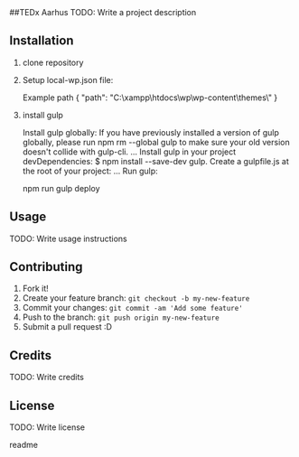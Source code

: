 <snippet>
  <content>
##TEDx Aarhus
TODO: Write a project description

## Installation
1. clone repository

2. Setup local-wp.json file:

	Example path
	{
	  "path": "C:\\xampp\\htdocs\\wp\\wp-content\\themes\\"
	}

3. install gulp

	Install gulp globally: If you have previously installed a version of gulp globally, please run npm rm --global gulp to make sure your old version doesn't collide with gulp-cli. ...
	Install gulp in your project devDependencies: $ npm install --save-dev gulp.
	Create a gulpfile.js at the root of your project: ...
	Run gulp:

	npm run gulp deploy

## Usage
TODO: Write usage instructions
## Contributing
1. Fork it!
2. Create your feature branch: `git checkout -b my-new-feature`
3. Commit your changes: `git commit -am 'Add some feature'`
4. Push to the branch: `git push origin my-new-feature`
5. Submit a pull request :D

## Credits
TODO: Write credits

## License
TODO: Write license

</content>
  <tabTrigger>readme</tabTrigger>
</snippet>